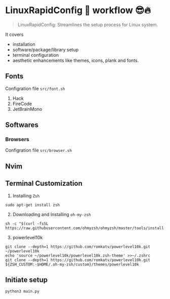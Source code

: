 # LinuxRapidConfig 🚀 workflow 😎🔥

> LinuxRapidConfig: Streamlines the setup process for Linux system.
>

It covers

- installation
- software/package/library setup
- terminal configuration
- aesthetic enhancements like themes, icons, plank and fonts.

## Fonts

Configration file `src/font.sh`

1. Hack
2. FireCode
3. JetBrainMono

## Softwares

### Browsers 

Configration file `src/browser.sh`

## Nvim

## Terminal Customization

1. Installing `Zsh`
```
sudo apt-get install zsh
```
2. Downloading and Installing `oh-my-zsh`
```
sh -c "$(curl -fsSL https://raw.githubusercontent.com/ohmyzsh/ohmyzsh/master/tools/install.sh)"
```
3. powerlevel10k
```
git clone --depth=1 https://github.com/romkatv/powerlevel10k.git ~/powerlevel10k
echo 'source ~/powerlevel10k/powerlevel10k.zsh-theme' >>~/.zshrc
git clone --depth=1 https://github.com/romkatv/powerlevel10k.git ${ZSH_CUSTOM:-$HOME/.oh-my-zsh/custom}/themes/powerlevel10k
```

## Initiate setup

```python
python3 main.py
```
